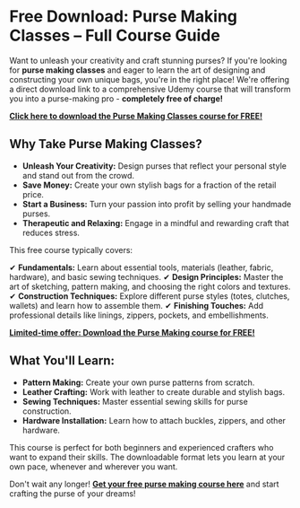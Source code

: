 # Free Download: Purse Making Classes – Full Course Guide

Want to unleash your creativity and craft stunning purses? If you're looking for **purse making classes** and eager to learn the art of designing and constructing your own unique bags, you're in the right place! We're offering a direct download link to a comprehensive Udemy course that will transform you into a purse-making pro - **completely free of charge!**

[**Click here to download the Purse Making Classes course for FREE!**](https://udemywork.com/purse-making-classes)

## Why Take Purse Making Classes?

*   **Unleash Your Creativity:** Design purses that reflect your personal style and stand out from the crowd.
*   **Save Money:** Create your own stylish bags for a fraction of the retail price.
*   **Start a Business:** Turn your passion into profit by selling your handmade purses.
*   **Therapeutic and Relaxing:** Engage in a mindful and rewarding craft that reduces stress.

This free course typically covers:

✔ **Fundamentals:** Learn about essential tools, materials (leather, fabric, hardware), and basic sewing techniques.
✔ **Design Principles:** Master the art of sketching, pattern making, and choosing the right colors and textures.
✔ **Construction Techniques:** Explore different purse styles (totes, clutches, wallets) and learn how to assemble them.
✔ **Finishing Touches:** Add professional details like linings, zippers, pockets, and embellishments.

[**Limited-time offer: Download the Purse Making course for FREE!**](https://udemywork.com/purse-making-classes)

## What You'll Learn:

*   **Pattern Making:** Create your own purse patterns from scratch.
*   **Leather Crafting:** Work with leather to create durable and stylish bags.
*   **Sewing Techniques:** Master essential sewing skills for purse construction.
*   **Hardware Installation:** Learn how to attach buckles, zippers, and other hardware.

This course is perfect for both beginners and experienced crafters who want to expand their skills. The downloadable format lets you learn at your own pace, whenever and wherever you want.

Don't wait any longer! **[Get your free purse making course here](https://udemywork.com/purse-making-classes)** and start crafting the purse of your dreams!
